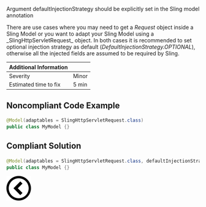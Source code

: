 <p>Argument defaultInjectionStrategy should be explicitly set in the Sling model annotation</p>

<p>There are use cases where you may need to get a <i>Request</i> object inside a Sling Model or you want to adapt your Sling Model using a _SlingHttpServletRequest_
    object. In both cases it is recommended to set optional injection strategy as default (<i>DefaultInjectionStrategy.OPTIONAL</i>), otherwise all the injected fields
    are assumed to be required by Sling.</p>

| Additional Information |       |
|------------------------|-------|
| Severity               | Minor | 
| Estimated time to fix  | 5 min |

<h2>Noncompliant Code Example</h2>

```java
@Model(adaptables = SlingHttpServletRequest.class)
public class MyModel {}
```

<h2>Compliant Solution</h2>

```java
@Model(adaptables = SlingHttpServletRequest.class, defaultInjectionStrategy = DefaultInjectionStrategy.OPTIONAL)
public class MyModel {}
```

[![Back to overview](back.svg)](../../README.md)